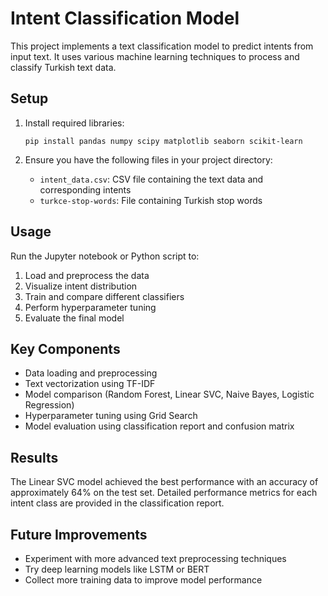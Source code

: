 # Intent Classification Model

This project implements a text classification model to predict intents from input text. It uses various machine learning techniques to process and classify Turkish text data.

## Setup

1. Install required libraries:
   ```
   pip install pandas numpy scipy matplotlib seaborn scikit-learn
   ```

2. Ensure you have the following files in your project directory:
   - `intent_data.csv`: CSV file containing the text data and corresponding intents
   - `turkce-stop-words`: File containing Turkish stop words

## Usage

Run the Jupyter notebook or Python script to:

1. Load and preprocess the data
2. Visualize intent distribution
3. Train and compare different classifiers
4. Perform hyperparameter tuning
5. Evaluate the final model

## Key Components

- Data loading and preprocessing
- Text vectorization using TF-IDF
- Model comparison (Random Forest, Linear SVC, Naive Bayes, Logistic Regression)
- Hyperparameter tuning using Grid Search
- Model evaluation using classification report and confusion matrix

## Results

The Linear SVC model achieved the best performance with an accuracy of approximately 64% on the test set. Detailed performance metrics for each intent class are provided in the classification report.

## Future Improvements

- Experiment with more advanced text preprocessing techniques
- Try deep learning models like LSTM or BERT
- Collect more training data to improve model performance
